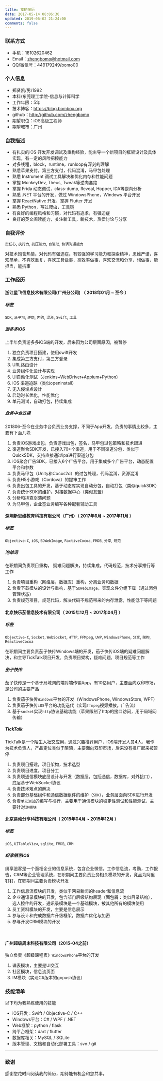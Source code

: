 ```yaml
---
title: 我的简历
date: 2017-05-14 00:06:30
updated: 2019-06-02 21:24:00
comments: false
---
```


### 联系方式

- 手机：18102620462
- Email：zhengbomo@hotmail.com
- QQ/微信号：449179249/bomo00

### 个人信息

- 郑贤凯/男/1992
- 本科/东莞理工学院-信息与计算科学
- 工作年限：5年
- 技术博客：https://blog.bombox.org
- github：http://github.com/zhengbomo
- 期望职位：iOS高级工程师
- 期望城市：广州

### 自我描述

* 有扎实的iOS 开发开发调试及重构经验，能主导一个新项目的框架设计及具体实现，有一定的风险把控能力
* 对多线程，block，runtime，runloop有深刻的理解
* 熟悉苹果支付，第三方支付，代码混淆，马甲包处理
* 熟悉 Instrument 调试工具解决和优化内存和性能问题
* 掌握 MonkeyDev, Theos, Tweak等逆向套路
* 掌握 Frida 动态调试，class-dump, Reveal, Hopper, IDA等逆向分析
* 熟悉 .NET 平台的开发，做过 WindowsPhone，Windows 平台开发
* 掌握 ReactNative 开发，掌握 Flutter 开发
* 熟悉 Python，写过爬虫，工具链
* 有良好的编程⻛格和习惯，对代码有追求，有强迫症
* 良好的英文阅读能力，关注新工具，新技术，热爱讨论与分享
 
### 自我评价

`责任心`, `执行力`, `抗压能力`, `自驱动`, `协调沟通能力`

对技术饱含热情，对代码有强迫症，有较强的学习能力和探索精神，思维严谨，喜欢简单，不喜欢重复，喜欢工具做事，高效率做事，喜欢交流和分享，想做事，能担当，能抗事


### 工作经历

#### 浙江星飞信息技术有限公司(广州分公司) （ 2018年01月 ~ 至今 ）

##### 标签

`SDK`, `马甲包`, `逆向`, `内购`, `混淆`, `Swift`, `工具`

##### 游多多iOS

上半年负责游多多iOS端的开发，后来因为公司层面原因，被暂停

1. 独立负责项目搭建，使用swift开发
2. 集成第三方支付，第三方登录
3. URL路由设计
4. 业务组件化设计与实现
5. UI自动化测试（Jenkins+WebDriver+Appium+Python）
6. iOS 渠道追踪（类似openinstall）
7. 无入侵埋点设计
8. 启动时长优化，性能优化
9. 单元测试，自动打包，持续集成

##### 业务中台支撑

201806-至今在业务中台负责业务支撑，不同于App开发，负责的事情比较多，主要有下面几块

1. 负责iOS游戏出包，负责游戏出包，签名，马甲包过包策略和技术跟进
2. 渠道聚合SDK开发，已接入70+个渠道，用于不同渠道分包，类似于QuickSDK，支持直接通过ipa进行渠道分包
3. iOS聚合广告SDK，已接入6个广告平台，用于集成多个广告平台，动态配置平台和参数
4. 负责马甲包（Unity和Cocos2d）的过包处理，代码混淆，资源混淆
5. 负责H5小游戏（Cordova）的提审工作
6. 负责出包工具的开发，基于动态库实现自动分包，自动打包（类似quickSDK）
7. 负责统计SDK的维护，对接数据中心（类似友盟）
8. 分析和排查崩溃问题
9. 为马甲包，企业签业务编写各种配套辅助工具

#### 深圳新思维教育科技有限公司（广州）（ 2017年6月 ~ 2017年11月 ）

##### 标签

`Objective-C`, `iOS`, `SDWebImage`, `RactiveCocoa`, `FMDB`,  `分享`, `规范`

##### 泡单词

在职期间负责项目重构， 疑难问题解决，持续集成，代码规范，技术分享推行等工作

1. 负责项目重构（网络层，数据库）重构，分离业务和数据
2. 负责下载模块的设计与重构，基于`SDWebImage`，实现文件分组下载（通过闭包管理状态）
3. 负责规范项目，规范代码，解决代码不规范带来的内存泄露，性能低下等问题

#### 北京快乐茄信息技术有限公司（ 2015年12月 ~ 2017年04月 ）

##### 标签

`Objective-C`, `Socket`, `WebSocket`, `HTTP`, `FFMpeg`, `UWP`, `WindowsPhone`, `分享`, `架构`, `ReactiveCocoa`


在职期间主要负责茄子快传Windows端的开发，茄子快传iOS端的疑难问题解决，和主导TickTalk项目开发，负责项目架构，疑难问题，项目规范等工作

##### 茄子快传

茄子快传是一个基于局域网的端对端传输App，有10亿用户，主要面向双印市场，是公司的主要产品

1. 负责茄子快传`Windows`平台的开发（WindowsPhone, WindowsStore, WPF）
2. 负责茄子快传`iOS`平台的功能迭代（实现`ffmpeg`视频播放，广告流）
3. 基于`socket`实现`http`协议基础功能（苹果限制了http的接口访问，用于局域网传输）

##### TickTalk

TickTalk是一个陌生人社交应用，通过兴趣推荐用户，iOS端开发人员4人，我作为技术负责人，产品定位类似于陌陌，主要面向双印市场，后来没有推广起来被暂停

1. 负责项目搭建，项目架构，技术选型
2. 负责项目进度，项目分工
3. 负责项通信模块底层设计与开发（数据层，包括通信，数据库，对外接口），底层基于WebSocket协议
4. 负责技术难点的解决
5. 负责部分基础组件和通信数据组件的维护（`SDK`），业务层面向SDK进行开发
6. 负责`单元测试`的编写与推行，主要用于通信模块的稳定性测试和性能测试，主要针对`IM模块`

#### 北京易动分享科技有限公司（ 2015年04月 ~ 2015年12月 ）

##### 标签

`iOS`, `UITableView`, `sqlite`, `FMDB`, `CRM`

##### 纷享销客iOS

纷享逍客是一个面相企业的信息系统，包含企业微信，工作信息流，考勤，工作报告，CRM等企业管理系统，在职期间主要负责业务相关模块的开发，竞品为阿里钉钉，在职期间主要负责模块开发

1. 工作信息流模块的开发，类似于网易新闻的header和信息流
2. 企业通讯录模块的开发，包含部门层级结构展现（面包屑：类似目录结构），选人控件的开发，通讯录模块是一个基础模块，被其他所有的模块使用
3. 员工资料模块的开发，主要是信息展示
4. 参与设计和完成数据库升级框架，数据库优化与加密
5. 参与开发CRM模块的开发

&nbsp;
    
#### 广州超级周末科技有限公司（2015-04之前）

独立负责《超级课程表》`WindowsPhone`平台的开发

1. 课表模块，主要是UI交互
2. 社区模块，信息流页面
3. IM模块（实现C#版本的gopush协议）



### 技能清单

以下均为我熟练使用的技能

- iOS开发：Swift / Objective-C / C++
- Windows平台：C# / WPF / .NET
- Web框架：python / flask
- 跨平台框架：dart / flutter
- 数据库相关：MySQL / SQLite
- 版本管理、文档和自动化部署工具：svn / git

---

### 致谢

感谢您花时间阅读我的简历，期待能有机会和您共事。
